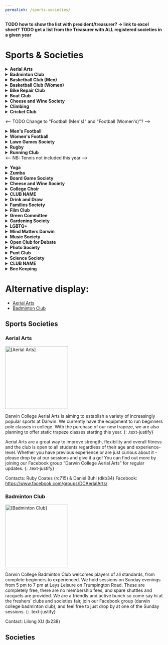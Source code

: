 ```yaml
---
permalink: /sports-societies/
---
```


**TODO how to show the list with president/treasurer? -> link to excel sheet?**
**TODO get a list from the Treasurer with ALL registered societies in a given year**

# Sports & Societies

<!-- NB: Make sure you have an empty line after the closing </summary> tag, otherwise the markdown/code blocks won't show correctly. -->
<!-- NB: Make sure you have an empty line after the closing </details> tag if you have multiple collapsible sections. -->

<!-- Aerial Arts -->
<details align="justify" style="text-align:justify">
  <summary><b>Aerial Arts</b></summary>

<a href="{{site.baseurl | absolute_url}}/images/Societies/aerial-arts.png"><img src="{{site.baseurl | absolute_url}}/images/Societies/aerial-arts.png" alt="[Aerial Arts]" width="200px"/></a><br>
Darwin College Aerial Arts is aiming to establish a variety of  increasingly popular sports at Darwin. We currently have the equipment to run beginners pole classes in college. With the purchase of our new trapeze, we are also planning to offer static trapeze classes starting this year.
<br>
Aerial Arts are a great way to improve strength, flexibility and overall fitness and the club is open to all students regardless of their age and experience-level. Whether you have previous experience or are just curious about it - please drop by at our sessions and give it a go! You can find out more by joining our Facebook group “Darwin College Aerial Arts” for regular updates.
<br>
Contacts: Ruby Coates (rc715) & Daniel Buhl (dkb34)
Facebook: https://www.facebook.com/groups/DCAerialArts/
</details>


<!-- Badminton Club -->
<details align="justify" style="text-align:justify">
  <summary><b>Badminton Club</b></summary>

<a href="{{site.baseurl | absolute_url}}/images/Societies/badminton.jpg"><img src="{{site.baseurl | absolute_url}}/images/Societies/badminton.jpg" alt="[Badminton Club]" width="200px"/></a><br>

Darwin College Badminton Club welcomes players of all standards, from complete beginners to experienced. We hold sessions on Sunday evenings from 5 pm to 7 pm at Leys Leisure on Trumpington Road. These are completely free, there are no membership fees, and spare shuttles and racquets are provided. We are a friendly and active bunch so come say hi at the freshers’ clubs and societies fair, join our Facebook group (darwin college badminton club), and feel free to just drop by at one of the Sunday sessions.

<br>
Contact: Lilong XU (lx238)
</details>


<!-- Basketball Club (Men) -->
<details align="justify" style="text-align:justify">
  <summary><b>Basketball Club (Men) </b></summary>

<a href="{{site.baseurl | absolute_url}}/images/Societies/basketball-men.jpg"><img src="{{site.baseurl | absolute_url}}/images/Societies/basketball-men.jpg" alt="[Basketball Club (men)]" width="200px"/></a><br>

Basketball has a long and successful tradition at Darwin. We participate every year in two Cambridge University inter-collegial competitions: Division 1 of the college league (Michaelmas and Lent terms) and the Cuppers (Easter term), of which we are the 2019 champions! The season kicks off late September and ends around April, but we continue to practice throughout the summer months. We are a friendly and active bunch and always welcome new players at varying skill levels in our teams. For more information get in touch with the team contacts or simply turn up at our practice session every Tuesday.
<br>

Contact: Aleix Lafita (al859)
<br>
Facebook: https://www.facebook.com/groups/darwinbb
</details>

<!-- Basketball Club (Women) -->
<details align="justify" style="text-align:justify">
  <summary><b>Basketball Club (Women) </b></summary>
  
  <!-- NB: insert image -->

The Darwin Women’s Basketball Club is the college's most successful sports team having won the college league every year for the last 5 years and most years since its formation in May 2000. As well as the college league, the team ompetes in, and usually wins, the university-wide knock out 'Cuppers' tournament in Lent term. We are fortunate enough to have a dedicated basketball coach who runs our training from early October so we are ready for competitive matches throughout the year. Over the summer we continue to practice with friendly games every week, often joined by members of the university 1st and 2nd (Blues and Panthers) teams! The club is incredibly friendly and welcoming and is known for nurturing enthusiastic beginners. So if you want to come and play a sport that is both physically challenging and mentally stimulating please do join our training
sessions in October!
<br>

Contact: Daniel Watts d@nielwatts.com
Facebook: fb.com/groups/darwinbb/
Website: darwinbasketball.wordpress.com/about/
</details>


<!-- Bike Repair Club -->
<details align="justify" style="text-align:justify">
  <summary><b>Bike Repair Club </b></summary>
  
<!-- NB: insert image -->

Gears looking orange? Brakes failing? Flat tyre? Do you feel like you're taking
your life into your own hands every time you hit the road on your bike? Sign up
for the Bike Repair club and get access to all the tools you'll need to keep a bike in working order around Cambridge! We run the occasional masterclass, so no previous experience is necessary. Find us at the Sports & Societies Fair!
<br>

Contact: Oliver Fleck, orf22@cam.ac.uk & Nicolas Cimerman, npc36@cam.ac.uk
</details>


<!-- Boat Club -->
<details align="justify" style="text-align:justify">
  <summary><b>Boat Club </b></summary>
  
<!-- NB: insert image -->

Darwin College Boat Club (DCBC) is the largest society in Darwin. We are one of the most successful graduate boat clubs in Cambridge but above all, highly social and a very welcoming family. Rowing is hard to avoid in a place like Cambridge, it is a rich historical tradition and a quintessential part of the Cambridge experience. At DCBC we believe everyone should give it a go. 

Having just celebrated our 50th anniversary, we are a vibrant community which has been surging forward in the league over the past couple of years. While we train throughout the academic year (winter and summer) and participate in numerous races, including the main events of Lent Bumps (March) and May Bumps (June – don’t ask), we remain relaxed and don’t let competition get in the way of having fun. May Bumps s one of the highest-profile events on the Cambridge calendar (possibly the world, and that’s not an exaggeration!).

A somewhat peculiar tradition, bumps is held over 4 afternoons and involves a thrilling chase down a twisting section of the River Cam, with the aim of (physically) bumping the boat in front of you that you are chasing and avoiding being bumped by the crew behind you. The crowds are large and loud. Darwin has multiple boats participating in this event from the novice level to the senior level, ensuring maximum participation for as many of our members as possible (this is where being a smaller college is an advantage!).

You can join at all levels of rowing from absolutely no idea what a boat looks like, you’ve maybe sat on a rowing machine at the gym, to having rowed at school or about to be selected for the Olympic rowing squad. You can join as a rower (person who dead lifts the water with a giant stick) or a cox (person in charge who sits on the throne at the stern, steers and shouts orders at the rowers).

Whichever you choose, you will receive full coaching and training by the senior members of the club. Try a few random water sessions (aka “outings”) at the eginning of Michaelmas, and if you are interested in continuing, you’ll be placed in boats with other beginners, learn to row and cox together for the term, and become a boatful of unstoppable forces.

There will be opportunities to participate in fun sprint races against the other college boat club novice crews and then participate in the end of term Fairbairns Cup race, followed by the not-to-miss Boat Club Dinner, which is, generally speaking, absolutely flipping crazy.

Rowing is teamwork at its best. We cultivate strong tan lanes in the summer, deck ourselves out with matching kit, laugh together, sweat together, experience an exquisite kind of pain together. You will come away with some of the closest Darwin friendships and bonds that will be everlasting long after you leave Cambridge. Come and chat to us to find out more at the Fresher’s Sports and Societies Fair, and even get started and have a go on the rowing machine (aka “erg”)!
<br>

Contact: Alicia Wilcox, aw644@cam.ac.uk & Vivian Lechner, vdl20@cam.
Facebook: fb.com/DarwinCollegeBoatClub/
</details>


<!-- Cheese & Wine Society-->
<details align="justify" style="text-align:justify">
  <summary><b>Cheese and Wine Society </b></summary>
  
<!-- NB: insert image -->

Care to know your Camembert from your Castigliano? Your Burgundy from your Beaujolais? Fancy yourself as an Oenologist, a Sommelier or cheese- fancier? The DCCWS is here to introduce your taste buds to a world of winery and creamery delights. There will be tasting events throughout the year. Join the Facebook page (Darwin College Cheese and Wine Society) for updates.
<br>

Contact: CONTACT TODO
Facebook: FACEBOOKLINK TODO
</details>

<!-- Climbing -->
<details align="justify" style="text-align:justify">
  <summary><b>Climbing </b></summary>
  
<!-- NB: insert image -->

We are a group of climbers that simply just want to go climbing. Since there aren't many rocks around, we usually meet for an indoor bouldering session at one of the two gyms in town - Rainbow Rocket (RR) or Kelsey Kerridge (KK). We also make the occasional outdoor trip further north or abroad when the weather/season permits. We organise everything over WhatsApp or over a pint at Darbar, or check out what we are up to on Facebook ('Darwin Climbing Club'). We have bouldering mats, a trad rack, lots of quickdraws, a few spare harnesses, ropes, and belay devices which you can borrow for trips (indoor or outdoor).
<br>

Contact: Zoë Audra, za274@cam.ac.uk & Barney Salsby, bs640@cam.ac.uk 
Facebook: TODO
</details>




<!-- Cricket Club -->
<details align="justify" style="text-align:justify">
  <summary><b>Cricket Club </b></summary>
  
<!-- NB: insert image -->

Darwin College Cricket Club is a friendly club with a record of success, as we are defending champions of the MCR Cricket League, having been runners up the year before. We welcome players of all abilities, from absolute novices to seasoned veterans and of any gender. All kit and equipment is provided, with winter net sessions taking place once a week starting in the new year. Matches are played in the summer months (May-July).
<br>

Contact: Ben Geytenbeek, bg364@cam.ac.uk
Facebook: FACEBOOKLINK TODO
</details>


<-- TODO Change to "Football (Men's)" and "Football (Women's)"? -->
<!-- Men's Football -->
<details align="justify" style="text-align:justify">
  <summary><b>Men's Football </b></summary>
  
<!-- NB: insert image -->

Welcome to Darwin College Men’s FC, your new home of football. The college has one competitive men’s team, playing in the Cambridge University JCR league, and we also enter a team into one of the world’s oldest cup competitions. Last year, the team secured its position in division 3 and we look forward to pushing onwards in the upcoming season.

We welcome everyone regardless of playing ability; whether you are a seasoned veteran, an occasional player looking to rekindle your career or a total rookie, Darwin College FC is the place for you! Please sign up at the freshers’ fair and be on the lookout for details of training sessions and matches starting in October.
<br>

Contact: Stuart Macpherson, sm2275@cam.ac.uk & Barney Salsby, bs640@cam.ac.uk
Facebook: FACEBOOKLINK TODO
</details>



<!-- Women's Football -->
<details align="justify" style="text-align:justify">
  <summary><b>Women's Football </b></summary>
  
<!-- NB: insert image -->
The Darwin and Wolfson College Women’s Football Team is recruiting new players! Our college has a joint team with Wolfson College to strengthen bonds within the University and offer even more chances to get to know amazing people. Our team plays in the women’s university division against other college teams and participates in a cup tournament as well.

We welcome everyone regardless if you have played before and you are missing the thrill of the game or if you have never touched a football but always wanted to try it - we offer training for everyone and aim for having a relaxed environment. Our main interest is to support strong women and provide a relief from university stress. Please find us at the freshers’ fair for more information. Training sessions and games will start in October. We are excited to meet you! 
<br>

Contact: Contact: Anja Gruszczyk, avg31@cam.ac.uk
Facebook: FACEBOOKLINK TODO
</details>





<!-- Lawn Games Society-->
<details align="justify" style="text-align:justify">
  <summary><b>Lawn Games Society </b></summary>
  
<!-- NB: insert image -->

Welcome to the Darwin College Lawn Games Society, where we are dedicated to the games which enhance the enjoyment of a warm sun and cold drinks. We currently boast an inventory of croquet, cornhole, ladder golf, quoits, and bocce ball, all of which are
available to Darwin students to borrow and play. We also organise teams for croquet Cuppers each spring, where we compete against the rest of the colleges in the University. We have consistently performed well, this year making it to the semifinals from a field of nearly 50 teams. Find us at the freshers’ fortnight societies fair for more information.
<br>

Contact: Nicolas Cimerman, npc36@cam.ac.uk
Facebook: FACEBOOKLINK
</details>



<!-- Rugby -->
<details align="justify" style="text-align:justify">
  <summary><b>Rugby </b></summary>
  
<!-- NB: insert image -->

Calling current and former rugby players, rugby enthusiasts and curious sportspeople! The mature and graduate college rugby team (the All Greys) is recruiting for next season. Whether you are new to the game or have been playing for years, there is no better time to pick up a pair of rugby boots than during a World Cup! With regular games, socials throughout the year and a strong rugby tradition in the uni, do your Cambridge year right and chase an egg shaped ball with us. No membership fee required. If you are interested, please drop us a message.
<br>

Contact: Yvan Bollet, yorb2@cam.ac.uk
Facebook: FACEBOOKLINK
</details>



<!-- Running Club -->
<details align="justify" style="text-align:justify">
  <summary><b>Running Club</b></summary>
  
<!-- NB: insert image -->
Darwin College Running Club (DCRC) is the perfect club to join whether you are training for a race, or you just want to go for occasional runs. We meet twice a week (Thursdays 19.30 and Sundays 9.30 am) and go for short (5k) or longer runs (7k -10 k), depending on the day. There are no commitments, just show up whenever you want and can! Whether
you are an experienced runner or you want to start now, we will do our best to accommodate everyone. Also, people who prefer to run alone but want to join occasionally to discover new running routes in and around Cambridge are definitely welcome! Join the Darwin Runner Evolution!
<br>

Contact: Mauro Velasco Castro, mv459@cam.ac.uk & Oana Kubinyecz, onk23@cam.ac.uk
Facebook: fb.com/groups/DCRC2018/
</details


<-- NB: Tennis not included this year -->


<!-- Yoga -->
<details align="justify" style="text-align:justify">
  <summary><b>Yoga </b></summary>
  
<!-- NB: insert image -->

Darwin does Yoga! Every Wednesday from 6-7pm in the common room we offer Iyengar yoga classes for all levels with one of Cambridge's most soughtafter teachers, Shaili Shafai. During term, we also offer a second class on Saturday afternoon at 2:30-3:30pm. All equipment is included. We also organise workshops and intensives throughout the year. Join the "Darwin College Yoga" mailing list or Facebook group for more information.
Fee: Darwin members £1
     Non-Darwinians £6
<br>

Contact: Cristina Jauset, cj389@cam.ac.uk & Lotti, ct518@cam.ac.uk
Facebook: FACEBOOKLINK TODO
</details>




<!-- Zumba -->
<details align="justify" style="text-align:justify">
  <summary><b>Zumba </b></summary>
  
<!-- NB: insert image -->

We run one Zumba class per week at Darwin, rotating every other week between traditional Zumba and STRONG. The former is a fitness program that combines Latin and international music with dance moves. Zumba routines incorporate interval training—alternating fast and slow rhythms—and resistance training. 

STRONG classes combine a killer bodyweight bootcamp workout with party vibes and pumped-up music. It is a High Intensity Interval Training class using more traditional fitness moves for a more athletic, conditioningstyle workout. You use your own body weight as resistance to achieve muscle definition. The songs match every move, driving the intensity in a challenging progression that provides a total body workout.
<br>

Contact: Chiara Toschi, ct452@cam.ac.uk
Facebook: FACEBOOKLINK TODO
</details>


<!-- Board Game Society -->
<details align="justify" style="text-align:justify">
  <summary><b>Board Game Society </b></summary>
  
<!-- NB: insert image -->

Hello Darwinians! Do you enjoy games of skill, deception, luck, or dexterity?
Come along to our Thursday board game nights! We at the DCBGS have a range of
games in college for you to play at any time, and often supplement evenings
with games from our own collections. Find us at the Sports & Societies Fair for
more information, or join us on Thursday nights at 8pm in the bar!
<br>

Contact:  Oliver Fleck, orf22@cam.ac.uk & Madeleine Emms, mae47@cam.ac.uk
</details>


<!-- Cheese & Wine Society-->
<details align="justify" style="text-align:justify">
  <summary><b>Cheese and Wine Society </b></summary>
  
<!-- NB: insert image -->

Care to know your Camembert from your Castigliano? Your Burgundy from your Beaujolais? Fancy yourself as an Oenologist, a Sommelier or cheese- fancier? The DCCWS is here to introduce your taste buds to a world of winery and creamery delights. There will be tasting events throughout the year. Join the Facebook page (Darwin College Cheese and Wine Society) for updates.
<br>

Contact: CONTACT TODO
Facebook: FACEBOOKLINK TODO
</details>

<!-- College Choir -->
<details align="justify" style="text-align:justify">
  <summary><b>College Choir </b></summary>
  
<!-- NB: insert image -->

Darwin College Choir is a group of enthusiastic singers specialising in
contemporary choral music across a variety of genres. Rehearsals are held one
evening per week. We aim to put on one concert per term, but we also welcome
collaborations with other Darwin music ensembles and Cambridge choral
groups, whether that means a combined Evensong service with Queens Graduate
Choir or a casual outdoor sing-along with the folk ensemble. All keen singers
are welcome!
<br>

Contact: Felicity Hey, fh333@cam.ac.uk
</details>


<!-- Cuban  Salse -->
<details align="justify" style="text-align:justify">
  <summary><b>CLUB NAME </b></summary>
  
<!-- NB: insert image -->

Hola amigos! We are excited to run again the most fun society in Darwin, the
Cuban Salsa society. We love dancing and socialising, so if you feel the same come join us. We are a relaxed and friendly group and we focus on having fun as
well as becoming competent dancers. So, if you want to meet people or show
off your inner dancer come find us in the Darwin Dining Hall for a ~2h session. If you are one of those people thinking that you just can’t dance, come give it a go and we’ll make sure to change that! We look forward to dancing and chilling at DarBar with you every Monday 20:15 - 22:15. Be there or you’ll miss all the fun!

Fee: Darwin members £1
     Everyone else: £3
     
Lots of Salsa Love,
Your Darwin Cuban Salsa Society
<br>

Contact: Eirini Vamva, the Outgoing President, at ev306@cam.ac.uk or any members of our amazing new committee: Miriam Lisci, ml793@cam.ac.uk; Jyothi Jayaraman, jj329@cam.ac.uk; Miriam Belmonte, mb2120@cam.ac.uk; and Maria Gkovedarou, magkove@gmail.com
Facebook: Make sure you follow our adventures at fb.com/groups/866672656814002/ 
</details>


<!-- Drink and Draw -->
<details align="justify" style="text-align:justify">
  <summary><b>Drink and Draw</b></summary>
  
<!-- NB: insert image -->

Drink and Draw (DaD) is the most casual visual arts and crafts society of the college. Everybody is welcomed, especially those traumatised by school art classes. We mostly meet up in DarBar to doodle and gossip together, but we also organise occasional day-time workshops. The point is to enjoy the process and do something with our hands after stressful days at labs/libraries/behind monitors. Artistic worth and ambition is passively discouraged, but tolerated. Once a term, we organise exhibitions for charity. You can find us on Facebook and Instagram (DarwinDrinkAndDraw).
<br>

Contact: Melanie Whitfield, mjw218@cam.ac.uk
</details>

<!-- Families Society -->
<details align="justify" style="text-align:justify">
  <summary><b>Families Society </b></summary>
  
<!-- NB: insert image -->

Being a postgraduate college, a significant portion of our students arrive
with their families. Darwin's Families Society aims to bring together students
and families to form a joint community where all are welcomed, as well as
promote family issues within the College and the University. We run informal
events throughout the year as well as bigger events about once per term, to
celebrate special occasions. Our most popular events are a Christmas (and
Hanukkah) mulled wine and sing-along event held together with the Darwin
choir, and the Easter egg hunt held in the College garden. In addition, the Families Society provides activities for children alongside the College-wide DCSA events, to ensure that all our College community feel welcome at all events wherever possible. The Society owns a number of toys and games for a range of different ages which members can access to help their children have a good time while at College. We encourage students with families and all students that want to be a part of this special community to join our society.

If you have any questions or want to get involved with this society, please get intouch with Soizic at dcsa_families@darwin.cam.ac.uk. We are currently
recruiting for a new President!
<br>

Contact: Soizic dcsa_families@darwin.cam.ac.uk
</details>


<!-- Film Club -->
<details align="justify" style="text-align:justify">
  <summary><b>Film Club </b></summary>
  
<!-- NB: insert image -->

The Darwin College Film Club is welcoming all cinema fans to our regular
screenings on Sunday evenings for a few hours of relaxation, entertainment
and reflection. We are lucky to have a well-equipped and continuouslyupgraded TV Room in the main building where any Darwinians can come and watch movies. All styles of films are showcased - from old time black and white classics, summer blockbusters, international art films, documentaries, and so forth. Feel free to share with us your personal preferences, as the club has a budget to order movies which are not available in the DVD library. We aim to organize several thematic events over the year including themed nights, film marathons, outdoor screenings and joint screenings with other Darwin College Societies (Mind Matters Darwin, Darwin PhotoSoc, Families Society). Join the Facebook group ‘Darwin College Film Club’ and the mailing list to receive updates on our screenings. We welcome everyone to join, sit back, and relax while watching awesome movies.

If you are keen to become an active member of the Film Club contact Dion
Manousakas, dm754@cam.ac.uk or Giulia Barsuola, gb560@cam.ac.uk
<br>

Contact: Dion Manousakas, dm754@cam.ac.uk or Giulia Barsuola, gb560@cam.ac.uk
Facebook: FACEBOOKLINK TODO
</details>

<!-- Green Committee -->
<details align="justify" style="text-align:justify">
  <summary><b>Green Committee </b></summary>
  
<!-- NB: insert image -->

Welcome to the DCSA Green Committee - let's make Darwin a greener College, with an ambitious agenda towards sustainable practices!

Our group gets together regularly to organise events which promote environmental and ethical sustainability in College. We also support and push
College authorities as they incorporate sustainability. Thanks to the Green Committee, food waste bins are now available in every kitchen, and we've
installed several water refill stations around college. Join us and contribute
to one of our current initiatives, or bring in fresh ideas. Everyone's welcome!
Interested? Get in touch with the DCSA Environmental & Ethical Affairs officer,
Maddie Emms: dcsa_green@dar.cam.ac.uk
<br>

Contact: Maddie Emms: dcsa_green@dar.cam.ac.uk
</details>

<!-- Gardening Society -->
<details align="justify" style="text-align:justify">
  <summary><b>Gardening Society</b></summary>
  
<!-- NB: insert image -->

DarGar is the Darwin College student vegetable garden. This little green oasis
is cultivated by Darwin college members, usually meeting every Sunday at 4pm. Whether you're a seasoned gardener or a complete beginner, you're welcome to join us in cultivating flowers, vegetables, herbs, and fruit!

But DarGar is not just about growing - it's about eating too! In the summer months, you'll be able to pick your favourites or try new fruit / veg. In October we press the apples from the Darwin trees to make apple juice and cider. Over the winter we still meet up, often to make delicious dishes from food bought at the local farmers' market.

If you're interested in getting involved then head along to our facebook page: fb.com/groups/433280126714069/
<br>

Facebook: fb.com/groups/433280126714069/
</details>

<!-- LGBTQ+ -->
<details align="justify" style="text-align:justify">
  <summary><b>LGBTQ+</b></summary>
  
<!-- NB: insert image -->

Darwin's LGBTQ+ community has regular meet-ups where we do an assortment of activities like arts & crafts, but most often just a simple chat with your friends with drinks and snacks provided. The 'Darwin community only' events are intercalated with social swaps with communities from nearby colleges (bar nights, BBQs).

February is Cambridge's LGBTQ+ history month, with plenty of talks and events (like formal halls, bar crawls and club nights) organised by the Cambridge University Students' Union (join their mailing list on https://lists.cam.ac.uk/
mailman/listinfo/cusu-lgbt-listings) or the communities from various colleges.

That may seem like a while away, but do not fear, there's plenty of universitywide LGBTQ+ events during Freshers' week, including our very own LGBTQ+ Welcome Event on Saturday, 5 October!

For more information, get in touch with the DCSA's LGBTQ+ Officer, Giulia,
at dcsa_lgbtq@darwin.cam.ac.uk or join our private facebook group to get notifications about the events: https://www.facebook.com/groups/793413014059863/
<br>

Contact: Giulia, dcsa_lgbtq@darwin.cam.ac.uk
Facebook: https://www.facebook.com/groups/793413014059863/
</details>

<!-- Mind Matters Darwin -->
<details align="justify" style="text-align:justify">
  <summary><b>Mind Matters Darwin </b></summary>
  
<!-- NB: insert image -->

Mind Matters Darwin wants to raise awareness around mental health, end the stigma and promote wellbeing. We organize recreational activities fostering connections and wellbeing, like movie screenings broadly related to mental health, get-togethers, and courses. We offer a free-of-charge Meditation and Positive Psychology course (in collaboration with Inner Space Cambridge), in order to improve resilience and alleviate psychological sufferance. We also organize a Mindfulness in Nature course with Claire Thompson, usually in the fall or in the spring, to connect with nature and enjoy the beauty of the Darwin Gardens and meditation practices. We run a Relationship Anarchy Support
Circle once a month to provide a safe space to talk about alternative forms of
relationships and ask for support.

We want Darwinians to feel safe and part of a community: it's time to consider the students' mental health and wellbeing as a priority. We want to improve
communication and provide information about the many available resources in
Cambridge for mental health support: everyone who is in need should feel free
to ask for help and receive the necessary support.

We all have a mental health to take care of! Darwinians care about mental health!
<br>

Contact: Giulia Barsuola, gb560@cam.ac.uk
</details>

<!-- Music Society -->
<details align="justify" style="text-align:justify">
  <summary><b>Music Society </b></summary>
  
<!-- NB: insert image -->

The Darwin College Music Society (DCMS) is here to help make your college life
musical. We host events throughout the year and provide facilities and support for music making and performance.

Every Wednesday we host casual Jam Sessions in the common room. Please come along, everyone is welcome, bring your instruments if you have them, or have a bang on one of our bongos – no talent required or expected! We also host Open Mics in DarBar throughout the year to give you a chance to share your talent in front of a crowd of friendly faces. To help you make music we can also
give you access to the treasure trove that is the Darwin College Bar Cellar. In there we have a drum kit, PA system, amps, music stands - all sorts of goodies that we want you to make use of, and if something’s not there, we have money to buy stuff too! The college also has the common room for use as a rehearsal space, and four pianos: two uprights, one in the Common Room and one in the Old Library along with an electronic piano, and a grand piano in the Dining Hall. For more information about accessing the College instruments, see the music page on the College website: https://www.darwin.cam.ac.uk/music 

The university has a thriving gig scene and we want Darwin musicians to be a part of it. Our veteran house-band, the Galapagogos, is often found at Jams, Open Mics and BOPs, and can offer wise(ish) words on getting onto the BOP and May Ball circuit. 

The society has the Darwin College Music Society Facebook page for discussion and events (below) and we also have an email list with updates nonFacebookers. Any questions whatsoever just contact Will Tebbutt at wct23@cam.ac.uk or Hugh Ramsden hor20@cam.ac.uk, or just grab us at one of the Jam Sessions – if you want to do something musical here, we want you to too!
<br>

Contact: Will Tebbutt at wct23@cam.ac.uk or Hugh Ramsden hor20@cam.ac.uk
Facebook: fb.com/groups/180145377845
</details>


<!-- Open Club for Debate -->
<details align="justify" style="text-align:justify">
  <summary><b>Open Club for Debate </b></summary>
  
<!-- NB: insert image -->

The idea is pretty simple: a room, some wine and a topic no one can agree on. The Darwin Open Club for Debate is an informal non-stuffy club, where Darwinians and other students from the University of Cambridge debate about controversial topics in an open setting with minimal intervention from a moderator.

We usually meet once a week, and try to schedule debates relevant to latest news. Join our Facebook group at fb.com/groups/146008729360024 to keep up with our events, everybody is welcome to attend!
<br>

Facebook: fb.com/groups/146008729360024
</details>


<!-- Photo Society -->
<details align="justify" style="text-align:justify">
  <summary><b>Photo Society </b></summary>
  
<!-- NB: insert image -->

The Darwin Photo Society exist to promote digital and film photography. We have an active programme of visiting speakers, internal and external competitions and members’ nights. Example of activities includes themed photographic outings, talks and workshops, LinkedIn photo sessions, dark room training, setting up photo booths for Darwin students and many more.
<br>

Contact: Contacts: Marta Wylot, mw699@cam.ac.uk & Giulia Barsuola, gb560@cam.ac.uk
</details>


<!-- Punt Club -->
<details align="justify" style="text-align:justify">
  <summary><b>Punt Club </b></summary>
  
<!-- NB: insert image -->

Punting has a long tradition in Cambridge and is one of the highlights of what the town has to offer. As a member of the punt club, you have unlimited access to all of the club‘s punts, kayaks, and the canoe for a year at roughly the price of a single trip with one of the commercial punting companies. In addition to being able to take your friends and family out when they visit, membership also gives you the opportunity to sign up to special events such as the annual punt race, the outings to the Trinity and St John’s May Ball fireworks at night, and to see King‘s choir‘s singing on the river. You can ask
at the porters‘ lodge to join. 

If you have any other questions, please contact James Macdonald, the Admiral
of the Punts, at dcsa_punts@darwin.cam.ac.uk
<br>

Contact: James Macdonald, dcsa_punts@darwin.cam.ac.uk
</details>


<!-- Science Society -->
<details align="justify" style="text-align:justify">
  <summary><b>Science Society </b></summary>
  
<!-- NB: insert image -->

Interested in Science? The Darwin College Science Society (DCSS) aims to connect scientists at Darwin, both through general social events and research-related activities. Whether you live in the lab or just fancy yourself as
a bit of a science fanatic, we hope you will find enjoyment in our events, from
science pub quizzes, lively debates to movie nights and much more... Nonscience students also welcome!

To keep up to date with upcoming events, please use any of the following:
Facebook: fb.com/darscisoc/
Mailing list: mail.dar.cam.ac.uk/cgi-bin/mailman/listinfo/dcss-members
<br>

Facebook: fb.com/darscisoc/
</details>


<!-- Club name -->
<details align="justify" style="text-align:justify">
  <summary><b>CLUB NAME </b></summary>
  
<!-- NB: insert image -->

INSERT TEXT
<br>

Contact: CONTACT
Facebook: FACEBOOKLINK
</details>



<!-- Bee Keeping -->
<details align="justify" style="text-align:justify">
  <summary><b>Bee Keeping</b></summary>

Contact: Jenaid Rees (jr732)

</details>












# Alternative display:

- [Aerial Arts](#aerial-arts)
- [Badminton Club](#badminton-club)



## Sports Societies

### Aerial Arts

<a href="{{site.baseurl | absolute_url}}/images/Societies/aerial-arts.png"><img src="{{site.baseurl | absolute_url}}/images/Societies/aerial-arts.png" alt="[Aerial Arts]" width="200px"/></a>

Darwin College Aerial Arts is aiming to establish a variety of  increasingly popular sports at Darwin. We currently have the equipment to run beginners pole classes in college. With the purchase of our new trapeze, we are also planning to offer static trapeze classes starting this year.
{: .text-justify}

Aerial Arts are a great way to improve strength, flexibility and overall fitness and the club is open to all students regardless of their age and experience-level. Whether you have previous experience or are just curious about it - please drop by at our sessions and give it a go! You can find out more by joining our Facebook group “Darwin College Aerial Arts” for regular updates.
{: .text-justify}

Contacts: Ruby Coates (rc715) & Daniel Buhl (dkb34)
Facebook: https://www.facebook.com/groups/DCAerialArts/

### Badminton Club

<a href="{{site.baseurl | absolute_url}}/images/Societies/badminton.jpg"><img src="{{site.baseurl | absolute_url}}/images/Societies/badminton.jpg" alt="[Badminton Club]" width="200px"/></a>

Darwin College Badminton Club welcomes players of all standards, from complete beginners to experienced. We hold sessions on Sunday evenings from 5 pm to 7 pm at Leys Leisure on Trumpington Road. These are completely free, there are no membership fees, and spare shuttles and racquets are provided. We are a friendly and active bunch so come say hi at the freshers’ clubs and societies fair, join our Facebook group (darwin college badminton club), and feel free to just drop by at one of the Sunday sessions.
{: .text-justify}

Contact: Lilong XU (lx238)

## Societies

